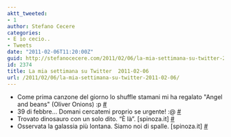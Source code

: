 ```yaml
---
aktt_tweeted:
- 1
author: Stefano Cecere
categories:
- E io cecio..
- Tweets
date: "2011-02-06T11:20:00Z"
guid: http://stefanocecere.com/2011/02/06/la-mia-settimana-su-twitter-2011-02-06/
id: 2374
title: La mia settimana su Twitter  2011-02-06
url: /2011/02/06/la-mia-settimana-su-twitter-2011-02-06/
---
```


<ul class="aktt_tweet_digest">
  <li>
    Come prima canzone del giorno lo shuffle stamani mi ha regalato "Angel and beans" (Oliver Onions) :p <a href="http://twitter.com/StefanoCecere/statuses/33433317378494464" class="aktt_tweet_time">#</a>
  </li>
  <li>
    39 di febbre&#8230; Domani cercatemi proprio se urgente! :@ <a href="http://twitter.com/StefanoCecere/statuses/32906368713232384" class="aktt_tweet_time">#</a>
  </li>
  <li>
    Trovato dinosauro con un solo dito. “È là”. [spinoza.it] <a href="http://twitter.com/StefanoCecere/statuses/32465185918681088" class="aktt_tweet_time">#</a>
  </li>
  <li>
    Osservata la galassia più lontana. Siamo noi di spalle. [spinoza.it] <a href="http://twitter.com/StefanoCecere/statuses/32465104792461312" class="aktt_tweet_time">#</a>
  </li>
</ul>